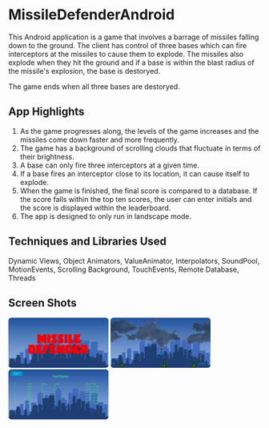 # MissileDefenderAndroid

This Android application is a game that involves a barrage of missiles falling down to the ground. The client has control of three bases which can fire interceptors at the missiles
to cause them to explode. The missiles also explode when they hit the ground and if a base is within the blast radius of the missile's explosion, the base is destoryed. 

The game ends when all three bases are destoryed. 

## App Highlights

1. As the game progresses along, the levels of the game increases and the missiles come down faster and more frequently. 
2. The game has a background of scrolling clouds that fluctuate in terms of their brightness. 
3. A base can only fire three interceptors at a given time. 
4. If a base fires an interceptor close to its location, it can cause itself to explode. 
5. When the game is finished, the final score is compared to a database. If the score falls within the top ten scores, the user can enter initials and the score is displayed within the leaderboard.
6. The app is designed to only run in landscape mode.  

## Techniques and Libraries Used

Dynamic Views, Object Animators, ValueAnimator, Interpolators, SoundPool, MotionEvents, Scrolling Background, TouchEvents, Remote Database, Threads

## Screen Shots

<img src="Images/MD_Shot_1.png" width="200"> <img src="Images/MD_Shot_2.png" width="200"> <img src="Images/MD_Shot_3.png" width="200">
